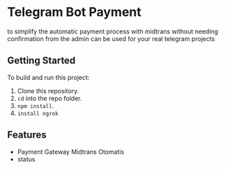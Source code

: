 
# Telegram Bot Payment
to simplify the automatic payment process with midtrans without needing confirmation from the admin
can be used for your real telegram projects



## Getting Started
To build and run this project:

1. Clone this repository.
2. `cd` into the repo folder.
3. `npm install`.
4. `install ngrok`

##  Features
- Payment Gateway Midtrans Otomatis
- status
